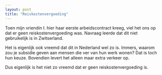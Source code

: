 ```yaml
---
layout: post
title: "Reiskostenvergoeding"
---
```


Toen mijn vriendin I. hier haar eerste arbeidscontract kreeg, viel het ons op dat er geen reiskostenvergoeding was. Navraag leerde dat dit niet gebruikelijk is in Zwitserland.

Het is eigenlijk ook vreemd dat dit in Nederland wel zo is. Immers, waarom zou je subsidie geven aan mensen die ver van hun werk wonen? Dat is toch hun keuze. Bovendien levert het alleen maar extra verkeer op.

Dus eigenlijk is het niet zo vreemd dat er geen reiskostenvergoeding is.
